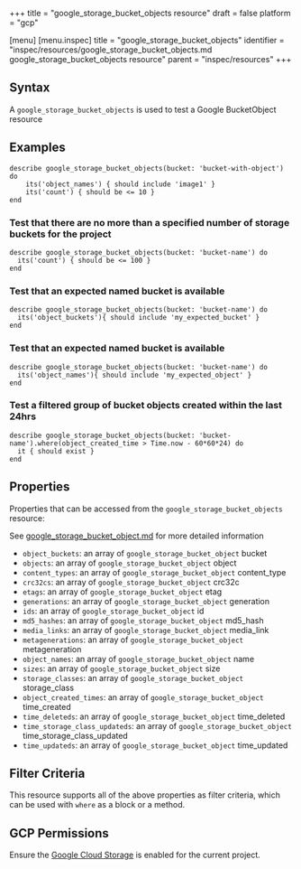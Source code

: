 +++
title = "google_storage_bucket_objects resource"
draft = false
platform = "gcp"

[menu]
  [menu.inspec]
    title = "google_storage_bucket_objects"
    identifier = "inspec/resources/google_storage_bucket_objects.md google_storage_bucket_objects resource"
    parent = "inspec/resources"
+++


## Syntax
A `google_storage_bucket_objects` is used to test a Google BucketObject resource

## Examples
```
describe google_storage_bucket_objects(bucket: 'bucket-with-object') do
	its('object_names') { should include 'image1' }
	its('count') { should be <= 10 }
end
```

### Test that there are no more than a specified number of storage buckets for the project

    describe google_storage_bucket_objects(bucket: 'bucket-name') do
      its('count') { should be <= 100 }
    end


### Test that an expected named bucket is available

    describe google_storage_bucket_objects(bucket: 'bucket-name') do
      its('object_buckets'){ should include 'my_expected_bucket' }
    end

### Test that an expected named bucket is available

    describe google_storage_bucket_objects(bucket: 'bucket-name') do
      its('object_names'){ should include 'my_expected_object' }
    end
        
### Test a filtered group of bucket objects created within the last 24hrs

    describe google_storage_bucket_objects(bucket: 'bucket-name').where(object_created_time > Time.now - 60*60*24) do
      it { should exist }
    end

## Properties
Properties that can be accessed from the `google_storage_bucket_objects` resource:

See [google_storage_bucket_object.md](google_storage_bucket_object.md) for more detailed information
  * `object_buckets`: an array of `google_storage_bucket_object` bucket
  * `objects`: an array of `google_storage_bucket_object` object
  * `content_types`: an array of `google_storage_bucket_object` content_type
  * `crc32cs`: an array of `google_storage_bucket_object` crc32c
  * `etags`: an array of `google_storage_bucket_object` etag
  * `generations`: an array of `google_storage_bucket_object` generation
  * `ids`: an array of `google_storage_bucket_object` id
  * `md5_hashes`: an array of `google_storage_bucket_object` md5_hash
  * `media_links`: an array of `google_storage_bucket_object` media_link
  * `metagenerations`: an array of `google_storage_bucket_object` metageneration
  * `object_names`: an array of `google_storage_bucket_object` name
  * `sizes`: an array of `google_storage_bucket_object` size
  * `storage_classes`: an array of `google_storage_bucket_object` storage_class
  * `object_created_times`: an array of `google_storage_bucket_object` time_created
  * `time_deleteds`: an array of `google_storage_bucket_object` time_deleted
  * `time_storage_class_updateds`: an array of `google_storage_bucket_object` time_storage_class_updated
  * `time_updateds`: an array of `google_storage_bucket_object` time_updated

## Filter Criteria
This resource supports all of the above properties as filter criteria, which can be used
with `where` as a block or a method.

## GCP Permissions

Ensure the [Google Cloud Storage](https://console.cloud.google.com/apis/library/storage-component.googleapis.com/) is enabled for the current project.
